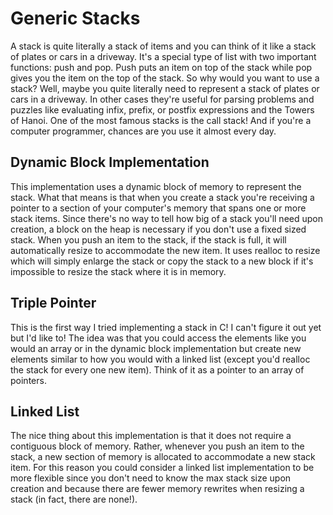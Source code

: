 # Generic Stacks
A stack is quite literally a stack of items and you can think of it like a stack of
plates or cars in a driveway. It's a special type of list with two important
functions: push and pop. Push puts an item on top of the stack while pop gives you
the item on the top of the stack.
So why would you want to use a stack? Well, maybe you quite literally need to
represent a stack of plates or cars in a driveway. In other cases
they're useful for parsing problems and puzzles like evaluating infix, prefix,
or postfix expressions and the Towers of Hanoi. One of the most famous stacks is
the call stack! And if you're a computer programmer, chances are you use it
almost every day.
## Dynamic Block Implementation
This implementation uses a dynamic block of memory to represent the stack.
What that means is that when you create a stack you're receiving a pointer to
a section of your computer's memory that spans one or more stack items. Since
there's no way to tell how big of a stack you'll need upon creation, a block
on the heap is necessary if you don't use a fixed sized stack. When you push
an item to the stack, if the stack is full, it will automatically resize to
accommodate the new item. It uses realloc to resize which will simply
enlarge the stack or copy the stack to a new block if it's impossible to
resize the stack where it is in memory.
## Triple Pointer
This is the first way I tried implementing a stack in C! I can't figure it
out yet but I'd like to! The idea was that you could access the elements
like you would an array or in the dynamic block implementation but create
new elements similar to how you would with a linked list (except you'd
realloc the stack for every one new item). Think of it as a pointer to an
array of pointers.
## Linked List
The nice thing about this implementation is that it does not require a
contiguous block of memory. Rather, whenever you push an item to the stack,
a new section of memory is allocated to accommodate a new stack item. For
this reason you could consider a linked list implementation to be more
flexible since you don't need to know the max stack size upon creation
and because there are fewer memory rewrites when resizing a stack
(in fact, there are none!). 
